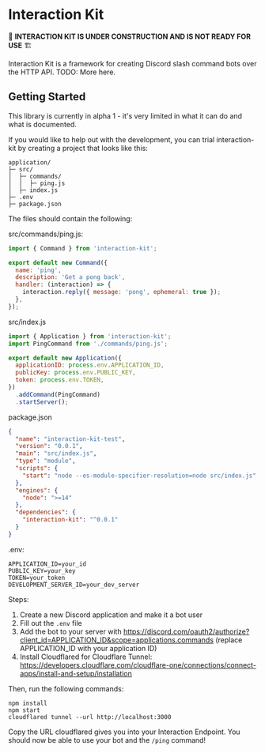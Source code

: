 # Interaction Kit

🚧 **INTERACTION KIT IS UNDER CONSTRUCTION AND IS NOT READY FOR USE** 🏗

Interaction Kit is a framework for creating Discord slash command bots over the HTTP API. TODO: More here.


## Getting Started

This library is currently in alpha 1 - it's very limited in what it can do and what is documented. 


If you would like to help out with the development, you can trial interaction-kit by creating a project that looks like this:

```
application/
├─ src/
│  ├─ commands/
│  │  ├─ ping.js
│  ├─ index.js
├─ .env
├─ package.json
```

The files should contain the following:

src/commands/ping.js:
```javascript
import { Command } from 'interaction-kit';

export default new Command({
  name: 'ping',
  description: 'Get a pong back',
  handler: (interaction) => {
    interaction.reply({ message: 'pong', ephemeral: true });
  },
});
```

src/index.js
```javascript
import { Application } from 'interaction-kit';
import PingCommand from './commands/ping.js';

export default new Application({
  applicationID: process.env.APPLICATION_ID,
  publicKey: process.env.PUBLIC_KEY,
  token: process.env.TOKEN,
})
  .addCommand(PingCommand)
  .startServer();
```

package.json
```json
{
  "name": "interaction-kit-test",
  "version": "0.0.1",
  "main": "src/index.js",
  "type": "module",
  "scripts": {
    "start": "node --es-module-specifier-resolution=node src/index.js"
  },
  "engines": {
    "node": ">=14"
  },
  "dependencies": {
    "interaction-kit": "^0.0.1"
  }
}
```

.env:
```
APPLICATION_ID=your_id
PUBLIC_KEY=your_key
TOKEN=your_token
DEVELOPMENT_SERVER_ID=your_dev_server
```

Steps:

1. Create a new Discord application and make it a bot user
2. Fill out the `.env` file
3. Add the bot to your server with https://discord.com/oauth2/authorize?client_id=APPLICATION_ID&scope=applications.commands (replace APPLICATION_ID with your application ID)
4. Install Cloudflared for Cloudflare Tunnel: https://developers.cloudflare.com/cloudflare-one/connections/connect-apps/install-and-setup/installation

Then, run the following commands:

```
npm install
npm start
cloudflared tunnel --url http://localhost:3000
```

Copy the URL cloudflared gives you into your Interaction Endpoint. You should now be able to use your bot and the `/ping` command!
